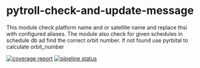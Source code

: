 # pytroll-check-and-update-message

This module check platform name and or satellite name and replace thsi with configured aliases.
The module also check for given schedules in schedule db ad find the correct orbit number. If not found use pyrbital to calculate orbit_number

[![coverage report](https://gitlab.met.no/obs-fm-pytroll/pytroll-run-command/badges/run-all/coverage.svg)](https://gitlab.met.no/obs-fm-pytroll/pytroll-run-command/-/commits/run-all) [![pipeline status](https://gitlab.met.no/obs-fm-pytroll/pytroll-run-command/badges/run-all/pipeline.svg)](https://gitlab.met.no/obs-fm-pytroll/pytroll-run-command/-/commits/run-all)
